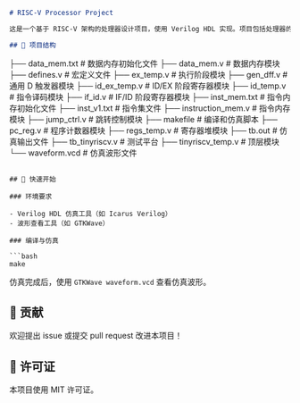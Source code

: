
```markdown
# RISC-V Processor Project

这是一个基于 RISC-V 架构的处理器设计项目，使用 Verilog HDL 实现。项目包括处理器的各个模块、测试平台以及相关的内存和指令文件。

## 📁 项目结构

```
├── data_mem.txt          # 数据内存初始化文件
├── data_mem.v            # 数据内存模块
├── defines.v             # 宏定义文件
├── ex_temp.v             # 执行阶段模块
├── gen_dff.v             # 通用 D 触发器模块
├── id_ex_temp.v          # ID/EX 阶段寄存器模块
├── id_temp.v             # 指令译码模块
├── if_id.v               # IF/ID 阶段寄存器模块
├── inst_mem.txt          # 指令内存初始化文件
├── inst_v1.txt           # 指令集文件
├── instruction_mem.v     # 指令内存模块
├── jump_ctrl.v           # 跳转控制模块
├── makefile              # 编译和仿真脚本
├── pc_reg.v              # 程序计数器模块
├── regs_temp.v           # 寄存器堆模块
├── tb.out                # 仿真输出文件
├── tb_tinyriscv.v        # 测试平台
├── tinyriscv_temp.v      # 顶层模块
└── waveform.vcd          # 仿真波形文件
```

## 🚀 快速开始

### 环境要求

- Verilog HDL 仿真工具（如 Icarus Verilog）
- 波形查看工具（如 GTKWave）

### 编译与仿真

```bash
make
```

仿真完成后，使用 `GTKWave waveform.vcd` 查看仿真波形。

## 🤝 贡献

欢迎提出 issue 或提交 pull request 改进本项目！

## 📄 许可证

本项目使用 MIT 许可证。
```
